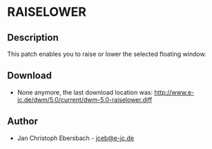 # RAISELOWER #

## Description ##

This patch enables you to raise or lower the selected floating window.

## Download ##
 * None anymore, the last download location was: http://www.e-jc.de/dwm/5.0/current/dwm-5.0-raiselower.diff

## Author ##

 * Jan Christoph Ebersbach - <jceb@e-jc.de>
